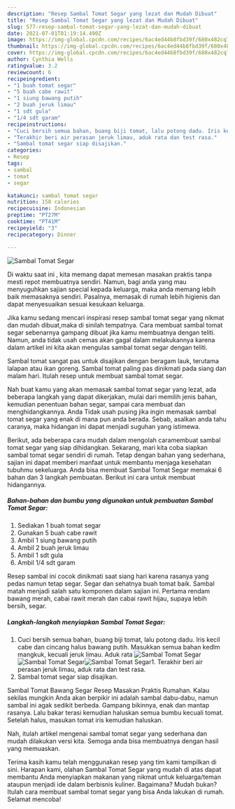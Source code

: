 ```yaml
---
description: "Resep Sambal Tomat Segar yang lezat dan Mudah Dibuat"
title: "Resep Sambal Tomat Segar yang lezat dan Mudah Dibuat"
slug: 577-resep-sambal-tomat-segar-yang-lezat-dan-mudah-dibuat
date: 2021-07-01T01:19:14.490Z
image: https://img-global.cpcdn.com/recipes/6ac4ed44b8fbd39f/680x482cq70/sambal-tomat-segar-foto-resep-utama.jpg
thumbnail: https://img-global.cpcdn.com/recipes/6ac4ed44b8fbd39f/680x482cq70/sambal-tomat-segar-foto-resep-utama.jpg
cover: https://img-global.cpcdn.com/recipes/6ac4ed44b8fbd39f/680x482cq70/sambal-tomat-segar-foto-resep-utama.jpg
author: Cynthia Wells
ratingvalue: 3.2
reviewcount: 6
recipeingredient:
- "1 buah tomat segar"
- "5 buah cabe rawit"
- "1 siung bawang putih"
- "2 buah jeruk limau"
- "1 sdt gula"
- "1/4 sdt garam"
recipeinstructions:
- "Cuci bersih semua bahan, buang biji tomat, lalu potong dadu. Iris kecil cabe dan cincang halus bawang putih. Masukkan semua bahan kedlm mangkuk, kecuali jeruk limau. Aduk rata"
- "Terakhir beri air perasan jeruk limau, aduk rata dan test rasa."
- "Sambal tomat segar siap disajikan."
categories:
- Resep
tags:
- sambal
- tomat
- segar

katakunci: sambal tomat segar 
nutrition: 158 calories
recipecuisine: Indonesian
preptime: "PT27M"
cooktime: "PT41M"
recipeyield: "3"
recipecategory: Dinner

---
```



![Sambal Tomat Segar](https://img-global.cpcdn.com/recipes/6ac4ed44b8fbd39f/680x482cq70/sambal-tomat-segar-foto-resep-utama.jpg)

Di waktu  saat ini , kita memang dapat memesan masakan praktis tanpa mesti repot membuatnya sendiri. Namun, bagi anda yang mau menyuguhkan sajian special kepada keluarga, maka anda memang lebih baik memasaknya sendiri. Pasalnya, memasak di rumah lebih higienis dan dapat menyesuaikan sesuai kesukaan keluarga.

Jika kamu sedang mencari inspirasi resep sambal tomat segar yang nikmat dan mudah dibuat,maka di sinilah tempatnya. Cara membuat sambal tomat segar  sebenarnya gampang dibuat jika kamu membuatnya dengan teliti. Namun, anda tidak usah cemas akan gagal dalam melakukannya 
karena dalam artikel ini kita akan mengulas sambal tomat segar dengan teliti.  

Sambal tomat sangat pas untuk disajikan dengan beragam lauk, terutama lalapan atau ikan goreng. Sambal tomat paling pas dinikmati pada siang dan malam hari. Itulah resep untuk membuat sambal tomat segar.

Nah buat kamu yang akan memasak sambal tomat segar yang lezat, ada beberapa langkah yang dapat dikerjakan, mulai dari memilih jenis bahan, kemudian penentuan bahan segar, sampai cara membuat dan menghidangkannya. Anda Tidak usah pusing jika ingin memasak sambal tomat segar yang enak di mana pun anda berada. Sebab, asalkan anda  tahu caranya, maka hidangan ini dapat menjadi suguhan yang istimewa.

Berikut, ada beberapa cara mudah dalam mengolah caramembuat sambal tomat segar yang siap dihidangkan. Sekarang, mari kita coba siapkan sambal tomat segar sendiri di rumah. Tetap dengan bahan yang sederhana, sajian ini dapat memberi manfaat untuk membantu menjaga kesehatan tubuhmu sekeluarga. Anda bisa membuat Sambal Tomat Segar memakai 6 bahan dan 3 langkah pembuatan. Berikut ini cara untuk membuat hidangannya.

<!--inarticleads1-->

##### Bahan-bahan dan bumbu yang digunakan untuk pembuatan Sambal Tomat Segar:

1. Sediakan 1 buah tomat segar
1. Gunakan 5 buah cabe rawit
1. Ambil 1 siung bawang putih
1. Ambil 2 buah jeruk limau
1. Ambil 1 sdt gula
1. Ambil 1/4 sdt garam


Resep sambal ini cocok dinikmati saat siang hari karena rasanya yang pedas namun tetap segar. Segar dan sehatnya buah tomat baik. Sambal matah menjadi salah satu komponen dalam sajian ini. Pertama rendam bawang merah, cabai rawit merah dan cabai rawit hijau, supaya lebih bersih, segar. 

<!--inarticleads2-->

##### Langkah-langkah menyiapkan Sambal Tomat Segar:

1. Cuci bersih semua bahan, buang biji tomat, lalu potong dadu. Iris kecil cabe dan cincang halus bawang putih. Masukkan semua bahan kedlm mangkuk, kecuali jeruk limau. Aduk rata
<img src="https://img-global.cpcdn.com/steps/47081a9d25038b0b/160x128cq70/sambal-tomat-segar-langkah-memasak-1-foto.jpg" alt="Sambal Tomat Segar"><img src="https://img-global.cpcdn.com/steps/5d11e04f27e0294d/160x128cq70/sambal-tomat-segar-langkah-memasak-1-foto.jpg" alt="Sambal Tomat Segar"><img src="https://img-global.cpcdn.com/steps/b7da448adc02c152/160x128cq70/sambal-tomat-segar-langkah-memasak-1-foto.jpg" alt="Sambal Tomat Segar">1. Terakhir beri air perasan jeruk limau, aduk rata dan test rasa.
1. Sambal tomat segar siap disajikan.


Sambal Tomat Bawang Segar Resep Masakan Praktis Rumahan. Kalau sekilas mungkin Anda akan berpikir ini adalah sambal dabu-dabu, namun sambal ini agak sedikit berbeda. Gampang bikinnya, enak dan mantap rasanya. Lalu bakar terasi kemudian haluskan semua bumbu kecuali tomat. Setelah halus, masukan tomat iris kemudian haluskan. 

Nah, itulah artikel mengenai  sambal tomat segar  yang sederhana dan mudah dilakukan versi kita. Semoga anda bisa membuatnya dengan hasil yang memuaskan. 

Terima kasih kamu telah menggunakan resep yang tim kami tampilkan di sini. Harapan kami, olahan  Sambal Tomat Segar yang mudah di atas dapat membantu Anda menyiapkan makanan yang nikmat untuk keluarga/teman ataupun menjadi ide dalam berbisnis kuliner. Bagaimana? Mudah bukan? Itulah cara membuat sambal tomat segar yang bisa Anda lakukan di rumah. Selamat mencoba!

